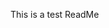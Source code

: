This is a test ReadMe
<!---
CyberneticMedic/CyberneticMedic is a ✨ special ✨ repository because its `README.md` (this file) appears on your GitHub profile.
You can click the Preview link to take a look at your changes.
--->
